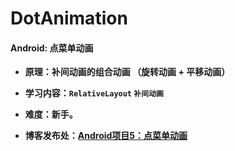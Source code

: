# DotAnimation
#### Android: 点菜单动画

- **原理：补间动画的组合动画 （旋转动画 + 平移动画）**

- **学习内容：`RelativeLayout` `补间动画`**

- **难度：新手。**

- **博客发布处：[Android项目5：点菜单动画](http://www.fanandjiu.com/article/38970277.html)**

